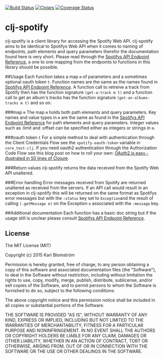 [![Build Status](https://travis-ci.org/blmstrm/clj-spotify.svg?branch=master)](https://travis-ci.org/blmstrm/clj-spotify)
[![Clojars](https://img.shields.io/clojars/v/clj-spotify.svg)](http://clojars.org/clj-spotify)
[![Coverage Status](https://coveralls.io/repos/blmstrm/clj-spotify/badge.svg?branch=master&service=github)](https://coveralls.io/github/blmstrm/clj-spotify?branch=master)
# clj-spotify
clj-spotify is a client library for accessing the Spotify Web API. clj-spotify aims to be identical to Spotifys Web API when it comes to naming of endpoints, path elements and query parameters therefor the documentation found here is very short. Please read through the [Spotifys API Endpoint Reference](https://developer.spotify.com/web-api/endpoint-reference/), a one to one mapping from the endpoints to functions in this library should be possible.  

##Usage
Each function takes a map `m` of parameters and a sometimes optional oauth token `t`. Function names are the same as the names found in [Spotifys API Endpoint Reference](https://developer.spotify.com/web-api/endpoint-reference/). A function call to retreive a track from Spotify then has the function signature `(get-a-track m t)` and a function call to get an album's tracks has the function signature `(get-an-albums-tracks m t)` and so on.

###map `m`
The map `m` holds both path elements and query parameters.
Key names and value types in `m` are the same as found in the [Spotifys API Endpoint Reference](https://developer.spotify.com/web-api/endpoint-reference/) for path elements and query parameters. Integer values such as :limit and :offset can be specified either as integers or strings in `m`. 

###oauth token `t`
For a simple method to deal with authentication through the Client Credentials Flow see the `spotify-oauth-token` variable in `core_test-clj`. If you need oauth2 authentication through the Authorization Code Flow see this blog post on how to roll your own: [OAuth2 is easy - illustrated in 50 lines of Clojure](http://leonid.shevtsov.me/en/oauth2-is-easy). 

###Return values
clj-spotify returns the data received from the Spotify Web API unaltered.

###Error handling
Error messages received from Spotify are returned unaltered as received from the servers. If an API call would result in an exception in clj-spotify this will be returned on the same format as Spotifys error messages but with the `:status` key set to `Exception`and the result of calling `(.getMessage e)` on the Exception `e` associated with the `:message` key.

##Additional documentation
Each function has a basic doc string but if the usage still is unclear please consult [Spotifys API Endpoint Reference](https://developer.spotify.com/web-api/endpoint-reference/).

## License

The MIT License (MIT)

Copyright (c) 2015 Karl Blomström

Permission is hereby granted, free of charge, to any person obtaining a copy
of this software and associated documentation files (the "Software"), to deal
in the Software without restriction, including without limitation the rights
to use, copy, modify, merge, publish, distribute, sublicense, and/or sell
copies of the Software, and to permit persons to whom the Software is
furnished to do so, subject to the following conditions:

The above copyright notice and this permission notice shall be included in
all copies or substantial portions of the Software.

THE SOFTWARE IS PROVIDED "AS IS", WITHOUT WARRANTY OF ANY KIND, EXPRESS OR
IMPLIED, INCLUDING BUT NOT LIMITED TO THE WARRANTIES OF MERCHANTABILITY,
FITNESS FOR A PARTICULAR PURPOSE AND NONINFRINGEMENT. IN NO EVENT SHALL THE
AUTHORS OR COPYRIGHT HOLDERS BE LIABLE FOR ANY CLAIM, DAMAGES OR OTHER
LIABILITY, WHETHER IN AN ACTION OF CONTRACT, TORT OR OTHERWISE, ARISING FROM,
OUT OF OR IN CONNECTION WITH THE SOFTWARE OR THE USE OR OTHER DEALINGS IN
THE SOFTWARE.
